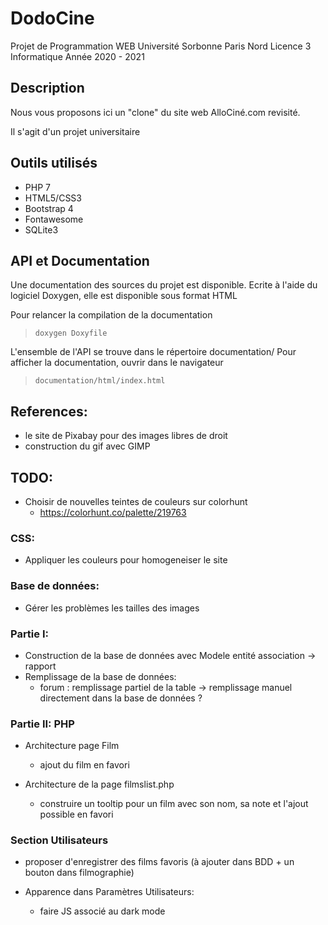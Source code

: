 # DodoCine

Projet de Programmation WEB 
Université Sorbonne Paris Nord 
Licence 3 Informatique
Année 2020 - 2021

## Description

Nous vous proposons ici un "clone" du site web AlloCiné.com revisité. 

Il s'agit d'un projet universitaire

## Outils utilisés

* PHP 7
* HTML5/CSS3
* Bootstrap 4
* Fontawesome
* SQLite3

## API et Documentation

Une documentation des sources du projet est disponible. Ecrite à l'aide du logiciel Doxygen, elle est disponible sous format HTML

Pour relancer la compilation de la documentation
> ```doxygen Doxyfile```


L'ensemble de l'API se trouve dans le répertoire documentation/
Pour afficher la documentation, ouvrir dans le navigateur
> ```documentation/html/index.html```

## References:

* le site de Pixabay pour des images libres de droit
* construction du gif avec GIMP 

## TODO:

* Choisir de nouvelles teintes de couleurs sur colorhunt
	* https://colorhunt.co/palette/219763


### CSS:
* Appliquer les couleurs pour homogeneiser le site

### Base de données:
* Gérer les problèmes les tailles des images

### Partie I:
* Construction de la base de données avec Modele entité association -> rapport
* Remplissage de la base de données:
	* forum : remplissage partiel de la table -> remplissage manuel directement dans la base de données ?

### Partie II: PHP
* Architecture page Film
	* ajout du film en favori

* Architecture de la page filmslist.php
	* construire un tooltip pour un film avec son nom, sa note et l'ajout possible en favori

### Section Utilisateurs
* proposer d'enregistrer des films favoris (à ajouter dans BDD + un bouton dans filmographie)

* Apparence dans Paramètres Utilisateurs:
	* faire JS associé au dark mode




